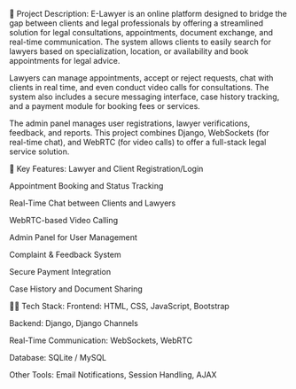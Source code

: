 📄 Project Description:
E-Lawyer is an online platform designed to bridge the gap between clients and legal professionals by offering a streamlined solution for legal consultations, appointments, document exchange, and real-time communication. The system allows clients to easily search for lawyers based on specialization, location, or availability and book appointments for legal advice.

Lawyers can manage appointments, accept or reject requests, chat with clients in real time, and even conduct video calls for consultations. The system also includes a secure messaging interface, case history tracking, and a payment module for booking fees or services.

The admin panel manages user registrations, lawyer verifications, feedback, and reports. This project combines Django, WebSockets (for real-time chat), and WebRTC (for video calls) to offer a full-stack legal service solution.

🔧 Key Features:
Lawyer and Client Registration/Login

Appointment Booking and Status Tracking

Real-Time Chat between Clients and Lawyers

WebRTC-based Video Calling

Admin Panel for User Management

Complaint & Feedback System

Secure Payment Integration

Case History and Document Sharing

🧑‍💻 Tech Stack:
Frontend: HTML, CSS, JavaScript, Bootstrap

Backend: Django, Django Channels

Real-Time Communication: WebSockets, WebRTC

Database: SQLite / MySQL

Other Tools: Email Notifications, Session Handling, AJAX

